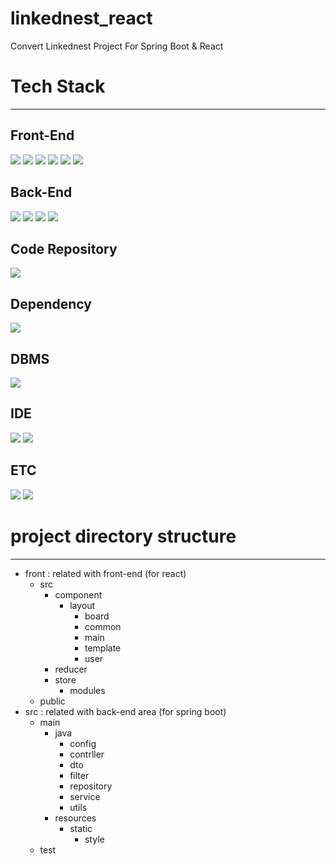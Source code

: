 # linkednest_react
Convert Linkednest Project For Spring Boot &amp; React

# Tech Stack
--------

<!-- <img src="https://img.shields.io/badge/Spring-6DB33F?style=flat&logo=Spring&logoColor=white"> -->
## Front-End
<img src="https://img.shields.io/badge/React-61DAFB?style=flat&logo=React&logoColor=white"> <img src="https://img.shields.io/badge/Redux-764ABC?style=flat&logo=Redux&logoColor=white"> <img src="https://img.shields.io/badge/MUI-007FFF?style=flat&logo=MUI&logoColor=white"> <img src="https://img.shields.io/badge/JavaScript-F7DF1E?style=flat&logo=JavaScript&logoColor=white"> <img src="https://img.shields.io/badge/Sass-CC6699?style=flat&logo=Sass&logoColor=white"> <img src="https://img.shields.io/badge/Axios-5A29E4?style=flat&logo=Axios&logoColor=white">

## Back-End
<img src="https://img.shields.io/badge/Spring Boot-6DB33F?style=flat&logo=Spring Boot&logoColor=white"> <img src="https://img.shields.io/badge/OpenJDK-FFFFFF?style=flat&logo=OpenJDK&logoColor=white"> <img src="https://img.shields.io/badge/Spring Security-6DB33F?style=flat&logo=Spring Security&logoColor=white"> <img src="https://img.shields.io/badge/JSON Web Tokens-000000?style=flat&logo=JSON Web Tokens&logoColor=white">

## Code Repository
<img src="https://img.shields.io/badge/GitHub-181717?style=flat&logo=GitHub&logoColor=white">

## Dependency
<img src="https://img.shields.io/badge/Gradle-02303A?style=flat&logo=Gradle&logoColor=white">

## DBMS
<img src="https://img.shields.io/badge/MariaDB-003545?style=flat&logo=MariaDB&logoColor=white">

## IDE
<img src="https://img.shields.io/badge/IntelliJ IDEA-000000?style=flat&logo=IntelliJ IDEA&logoColor=white"> <img src="https://img.shields.io/badge/Visual Studio Code-007ACC?style=flat&logo=Visual Studio Code&logoColor=white">

## ETC
<img src="https://img.shields.io/badge/npm-CB3837?style=flat&logo=npm&logoColor=white"> <img src="https://img.shields.io/badge/Yarn-2C8EBB?style=flat&logo=Yarn&logoColor=white">

# project directory structure
--------

- front : related with front-end (for react)
  - src
    - component
      - layout
        - board
        - common
        - main
        - template
        - user
    - reducer
    - store
      - modules
  - public    
- src : related with back-end area (for spring boot)
  - main
    - java
      - config
      - contrller
      - dto
      - filter
      - repository
      - service
      - utils
    - resources
      - static
        - style
  - test      
